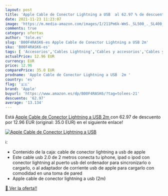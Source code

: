 ```yaml
---
layout: post
title: 'Apple Cable de Conector Lightning a USB  al 62.97 % de descuento'
date: 2021-11-23 11:23:07
image: 'https://m.media-amazon.com/images/I/211Pm6k-WmS._SL500_._SL400_.jpg'
comments: true
category: ofertas
author: 'tole.es'
slug: 'B00F4RASK6-es Apple Cable de Conector Lightning a USB 2m'
sku: 'B00F4RASK6-es'
tags: [ 'Accesorios','Cables Lightning','Cables y accesorios','Cables y conectores','Informática','apple', ]
actualPrice: 12.96 EUR
currency: EUR
price: 12.96
comparePrice: 35.0 EUR
prodname: 'Apple Cable de Conector Lightning a USB  2m '
country: 'es'
flag: '🇪🇸'
brand: 'Apple'
buyurl: 'https://www.amazon.es/dp/B00F4RASK6/?tag=tolees-21'
descuento: '62.97'
average: '13.134'
---
```


Está [Apple Cable de Conector Lightning a USB  2m ](https://www.amazon.es/dp/B00F4RASK6/?tag=tolees-21) con 62.97 de descuento por 12.96 EUR (original: 35.0 EUR) en el siguiente enlace!

[![Apple Cable de Conector Lightning a USB ](https://m.media-amazon.com/images/I/211Pm6k-WmS._SL500_._SL400_.jpg)](https://www.amazon.es/dp/B00F4RASK6/?tag=tolees-21)

ℹ️:

- Contenido de la caja: cable de conector lightning a usb de apple
- Este cable usb 2.0 de 2 metros conecta tu iphone, ipad o ipod con conector lightning al puerto usb del ordenador para sincronizarlo o cargarlo, o al adaptador de corriente usb de apple para cargarlo con comodidad en una toma de pared
- Apple cable de conector lightning a usb (2m)

[🛒 Ver la oferta!!](https://www.amazon.es/dp/B00F4RASK6/?tag=tolees-21)
